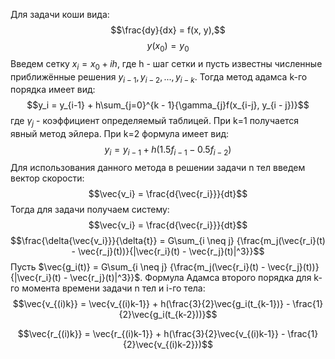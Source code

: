 Для задачи коши вида:
$$\frac{dy}{dx} = f(x, y),$$
$$y(x_0) = y_0$$
Введем сетку $x_i = x_0 +ih$, где h - шаг сетки и пусть известны численные приближённые решения $y_{i - 1},y_{i-2},...,y_{i-k}$. Тогда метод адамса k-го порядка имеет вид:
$$y_i = y_{i-1} + h\sum_{j=0}^{k - 1}{\gamma_{j}f(x_{i-j}, y_{i - j})}$$
где $\gamma_j$ - коэффициент определяемый таблицей.
При k=1 получается явный метод эйлера.
При k=2  формула имеет вид:
$$y_i = y_{i - 1} + h(1.5f_{i-1} - 0.5f_{i-2})$$
Для использования данного метода в решении задачи n тел введем вектор скорости:
$$\vec{v_i} = \frac{d{\vec{r_i}}}{dt}$$
Тогда для задачи получаем систему:
$$\vec{v_i} = \frac{d{\vec{r_i}}}{dt}$$
$$\frac{\delta{\vec{v_i}}}{\delta{t}} = G\sum_{i \neq j} {\frac{m_j(\vec{r_i}(t) - \vec{r_j}(t))}{|\vec{r_i}(t) - \vec{r_j}(t)|^3}}$$
 Пусть $\vec{g_i(t)} = G\sum_{i \neq j} {\frac{m_j(\vec{r_i}(t) - \vec{r_j}(t))}{|\vec{r_i}(t) - \vec{r_j}(t)|^3}}$.
 Формула Адамса второго порядка для k-го момента времени задачи n тел и i-го тела:
$$\vec{v_{(i)k}} = \vec{v_{(i)k-1}} + h(\frac{3}{2}\vec{g_i(t_{k-1})} - \frac{1}{2}\vec{g_i(t_{k-2}))}$$

$$\vec{r_{(i)k}} = \vec{r_{(i)k-1}} + h(\frac{3}{2}\vec{v_{(i)k-1}} - \frac{1}{2}\vec{v_{(i)k-2}})$$

